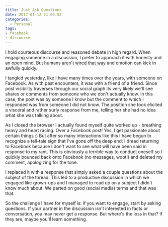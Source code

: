 ```yaml
---
title: Just Ask Questions
date: 2017-01-12 21:04:52
categories:
  - Personal
tags:
- facebook
- discourse
---
```


I hold courteous discourse and reasoned debate in high regard. When engaging someone in a discussion, I prefer to approach it with honesty and an open mind. But humans [aren't wired that way](https://www.psychologytoday.com/blog/where-addiction-meets-your-brain/201404/your-lizard-brain) and emotion can kick in awfully quickly.

<!-- more -->

I tangled yesterday, like I have many times over the years, with someone on Facebook. As with past encounters, it was with a friend of a friend. Since post visibility traverses through our social graph its very likely we'll see shares or comments from someone who we don't actually know. In this case, the post was by someone I know but the comment to which I responded was from someone I did not know. The position she took elicited a visceral and rather surly response from me, telling her she had no idea what she was talking about.

As I closed the browser I actually found myself quite worked up - breathing heavy and heart racing. Over a Facebook post! Yes, I get passionate about certain things :) But after so many interactions like this I have begun to recognize a tell-tale sign that I've gone off the deep end: I dread returning to Facebook because I don't want to see what will have been said in response to my rant. This is obviously a terrible way to conduct oneself so I quickly bounced back onto Facebook (no messages, woot!) and deleted my comment, apologizing for the tone.

I replaced it with a response that simply asked a couple questions about the subject of the thread. This led to a productive discussion in which we engaged like grown-ups and I managed to read up on a subject I didn't know much about. We parted on good (social media) terms and that was that.

So the challenge I have for myself is: if you want to engage, start by asking questions. If your partner in the discussion isn't interested in facts or conversation, you may never get a response. But where's the loss in that? If they are, maybe you'll learn something.
